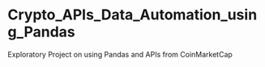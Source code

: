 # Crypto_APIs_Data_Automation_using_Pandas
Exploratory Project on using Pandas and APIs from CoinMarketCap

